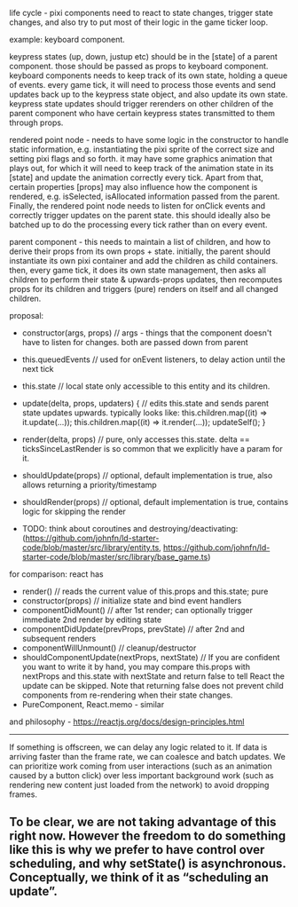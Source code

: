 life cycle - pixi components need to react to state changes, trigger state changes, and also try to put most of their logic in the game ticker loop.


example: keyboard component.


keypress states (up, down, justup etc) should be in the [state] of a parent component. those should be passed as props to keyboard component.
keyboard components needs to keep track of its own state, holding a queue of events. every game tick, it will need to process those events and 
send updates back up to the keypress state object, and also update its own state. keypress state updates should trigger rerenders on other
children of the parent component who have certain keypress states transmitted to them through props.

rendered point node - needs to have some logic in the constructor to handle static information, e.g. instantiating the pixi sprite of the correct
size and setting pixi flags and so forth. it may have some graphics animation that plays out, for which it will need to keep track of the animation
state in its [state] and update the animation correctly every tick. Apart from that, certain properties [props] may also influence how the
component is rendered, e.g. isSelected, isAllocated information passed from the parent. Finally, the rendered point node needs to listen
for onClick events and correctly trigger updates on the parent state. this should ideally also be batched up to do the processing every tick
rather than on every event.

parent component - this needs to maintain a list of children, and how to derive their props from its own props + state. initially, the parent
should instantiate its own pixi container and add the children as child containers. then, every game tick, it does its own state management,
then asks all children to perform their state & upwards-props updates, then recomputes props for its children and triggers (pure) renders on
itself and all changed children.

proposal:
* constructor(args, props) // args - things that the component doesn't have to listen for changes. both are passed down from parent
* this.queuedEvents // used for onEvent listeners, to delay action until the next tick
* this.state // local state only accessible to this entity and its children.
* update(delta, props, updaters) { // edits this.state and sends parent state updates upwards. typically looks like:
    this.children.map((it) => it.update(...));
    this.children.map((it) => it.render(...));
    updateSelf();
  }
* render(delta, props) // pure, only accesses this.state. delta == ticksSinceLastRender is so common that we explicitly have a param for it.
* shouldUpdate(props) // optional, default implementation is true, also allows returning a priority/timestamp
* shouldRender(props) // optional, default implementation is true, contains logic for skipping the render

* TODO: think about coroutines and destroying/deactivating: (https://github.com/johnfn/ld-starter-code/blob/master/src/library/entity.ts, https://github.com/johnfn/ld-starter-code/blob/master/src/library/base_game.ts)

for comparison: react has
* render() // reads the current value of this.props and this.state; pure
* constructor(props) // initialize state and bind event handlers 
* componentDidMount() // after 1st render; can optionally trigger immediate 2nd render by editing state
* componentDidUpdate(prevProps, prevState) // after 2nd and subsequent renders
* componentWillUnmount() // cleanup/destructor
* shouldComponentUpdate(nextProps, nextState) // If you are confident you want to write it by hand, you may compare this.props with nextProps and this.state with nextState and return false to tell React the update can be skipped. Note that returning false does not prevent child components from re-rendering when their state changes.
* PureComponent, React.memo - similar


and philosophy - https://reactjs.org/docs/design-principles.html

---
If something is offscreen, we can delay any logic related to it. If data is arriving faster than the frame rate, we can coalesce and batch updates. We can prioritize work coming from user interactions (such as an animation caused by a button click) over less important background work (such as rendering new content just loaded from the network) to avoid dropping frames.

To be clear, we are not taking advantage of this right now. However the freedom to do something like this is why we prefer to have control over scheduling, and why setState() is asynchronous. Conceptually, we think of it as “scheduling an update”.
---

